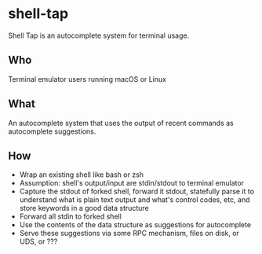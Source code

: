 # shell-tap

Shell Tap is an autocomplete system for terminal usage.

## Who

Terminal emulator users running macOS or Linux

## What

An autocomplete system that uses the output of recent commands as autocomplete suggestions.

## How

* Wrap an existing shell like bash or zsh
* Assumption: shell's output/input are stdin/stdout to terminal emulator
* Capture the stdout of forked shell, forward it stdout, statefully parse it to understand what is plain text output and what's control codes, etc, and store keywords in a good data structure
* Forward all stdin to forked shell
* Use the contents of the data structure as suggestions for autocomplete
* Serve these suggestions via some RPC mechanism, files on disk, or UDS, or ???
